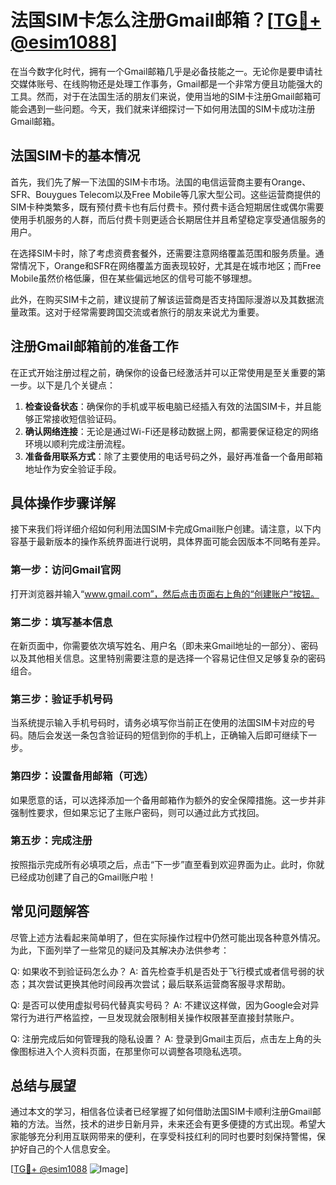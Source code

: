 # 法国SIM卡怎么注册Gmail邮箱？[[TG💪+ @esim1088](https://t.me/s/esim1088)]

在当今数字化时代，拥有一个Gmail邮箱几乎是必备技能之一。无论你是要申请社交媒体账号、在线购物还是处理工作事务，Gmail都是一个非常方便且功能强大的工具。然而，对于在法国生活的朋友们来说，使用当地的SIM卡注册Gmail邮箱可能会遇到一些问题。今天，我们就来详细探讨一下如何用法国的SIM卡成功注册Gmail邮箱。

## 法国SIM卡的基本情况

首先，我们先了解一下法国的SIM卡市场。法国的电信运营商主要有Orange、SFR、Bouygues Telecom以及Free Mobile等几家大型公司。这些运营商提供的SIM卡种类繁多，既有预付费卡也有后付费卡。预付费卡适合短期居住或偶尔需要使用手机服务的人群，而后付费卡则更适合长期居住并且希望稳定享受通信服务的用户。

在选择SIM卡时，除了考虑资费套餐外，还需要注意网络覆盖范围和服务质量。通常情况下，Orange和SFR在网络覆盖方面表现较好，尤其是在城市地区；而Free Mobile虽然价格低廉，但在某些偏远地区的信号可能不够理想。

此外，在购买SIM卡之前，建议提前了解该运营商是否支持国际漫游以及其数据流量政策。这对于经常需要跨国交流或者旅行的朋友来说尤为重要。

## 注册Gmail邮箱前的准备工作

在正式开始注册过程之前，确保你的设备已经激活并可以正常使用是至关重要的第一步。以下是几个关键点：

1. **检查设备状态**：确保你的手机或平板电脑已经插入有效的法国SIM卡，并且能够正常接收短信验证码。
2. **确认网络连接**：无论是通过Wi-Fi还是移动数据上网，都需要保证稳定的网络环境以顺利完成注册流程。
3. **准备备用联系方式**：除了主要使用的电话号码之外，最好再准备一个备用邮箱地址作为安全验证手段。

## 具体操作步骤详解

接下来我们将详细介绍如何利用法国SIM卡完成Gmail账户创建。请注意，以下内容基于最新版本的操作系统界面进行说明，具体界面可能会因版本不同略有差异。

### 第一步：访问Gmail官网
打开浏览器并输入“www.gmail.com”，然后点击页面右上角的“创建账户”按钮。

### 第二步：填写基本信息
在新页面中，你需要依次填写姓名、用户名（即未来Gmail地址的一部分）、密码以及其他相关信息。这里特别需要注意的是选择一个容易记住但又足够复杂的密码组合。

### 第三步：验证手机号码
当系统提示输入手机号码时，请务必填写你当前正在使用的法国SIM卡对应的号码。随后会发送一条包含验证码的短信到你的手机上，正确输入后即可继续下一步。

### 第四步：设置备用邮箱（可选）
如果愿意的话，可以选择添加一个备用邮箱作为额外的安全保障措施。这一步并非强制性要求，但如果忘记了主账户密码，则可以通过此方式找回。

### 第五步：完成注册
按照指示完成所有必填项之后，点击“下一步”直至看到欢迎界面为止。此时，你就已经成功创建了自己的Gmail账户啦！

## 常见问题解答

尽管上述方法看起来简单明了，但在实际操作过程中仍然可能出现各种意外情况。为此，下面列举了一些常见的疑问及其解决办法供参考：

Q: 如果收不到验证码怎么办？
A: 首先检查手机是否处于飞行模式或者信号弱的状态；其次尝试更换其他时间段再次尝试；最后联系运营商客服寻求帮助。

Q: 是否可以使用虚拟号码代替真实号码？
A: 不建议这样做，因为Google会对异常行为进行严格监控，一旦发现就会限制相关操作权限甚至直接封禁账户。

Q: 注册完成后如何管理我的隐私设置？
A: 登录到Gmail主页后，点击左上角的头像图标进入个人资料页面，在那里你可以调整各项隐私选项。

## 总结与展望

通过本文的学习，相信各位读者已经掌握了如何借助法国SIM卡顺利注册Gmail邮箱的方法。当然，技术的进步日新月异，未来还会有更多便捷的方式出现。希望大家能够充分利用互联网带来的便利，在享受科技红利的同时也要时刻保持警惕，保护好自己的个人信息安全。

[[TG💪+ @esim1088](https://t.me/s/esim1088) ![Image](https://i.postimg.cc/4NQfJmqS/Snipaste-2025-05-13-00-14-12.png)]